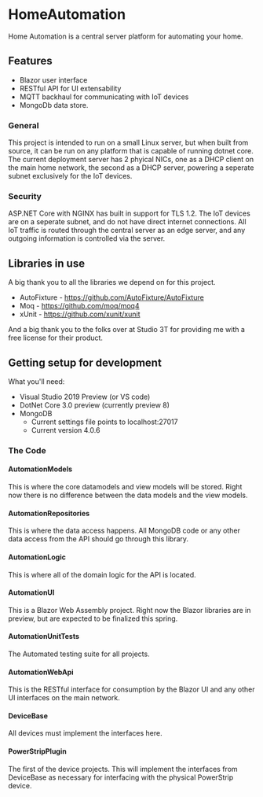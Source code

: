 # HomeAutomation

Home Automation is a central server platform for automating your home.

## Features

* Blazor user interface
* RESTful API for UI extensability
* MQTT backhaul for communicating with IoT devices
* MongoDb data store.

### General

This project is intended to run on a small Linux server, but when built from source, it can be run on any platform that is capable of running dotnet core.
The current deployment server has 2 phyical NICs, one as a DHCP client on the main home network, the second as a DHCP server, powering a seperate subnet exclusively for the IoT devices.

### Security

 ASP.NET Core with NGINX has built in support for TLS 1.2. The IoT devices are on a seperate subnet, and do not have direct internet connections. All IoT traffic is routed through the central server as an edge server, and any outgoing information is controlled via the server.

## Libraries in use

A big thank you to all the libraries we depend on for this project.

* AutoFixture - https://github.com/AutoFixture/AutoFixture
* Moq - https://github.com/moq/moq4
* xUnit - https://github.com/xunit/xunit

And a big thank you to the folks over at Studio 3T for providing me with a free license for their product.

## Getting setup for development

What you'll need:

* Visual Studio 2019 Preview (or VS code)
* DotNet Core 3.0 preview (currently preview 8)
* MongoDB
    * Current settings file points to localhost:27017
    * Current version 4.0.6

### The Code

#### AutomationModels

This is where the core datamodels and view models will be stored. Right now there is no difference between the data models and the view models. 

#### AutomationRepositories

This is where the data access happens. All MongoDB code or any other data access from the API should go through this library.

#### AutomationLogic

This is where all of the domain logic for the API is located.

#### AutomationUI

This is a Blazor Web Assembly project. Right now the Blazor libraries are in preview, but are expected to be finalized this spring.

#### AutomationUnitTests

The Automated testing suite for all projects.

#### AutomationWebApi

This is the RESTful interface for consumption by the Blazor UI and any other UI interfaces on the main network.

#### DeviceBase

All devices must implement the interfaces here.

#### PowerStripPlugin

The first of the device projects. This will implement the interfaces from DeviceBase as necessary for interfacing with the physical PowerStrip device.
